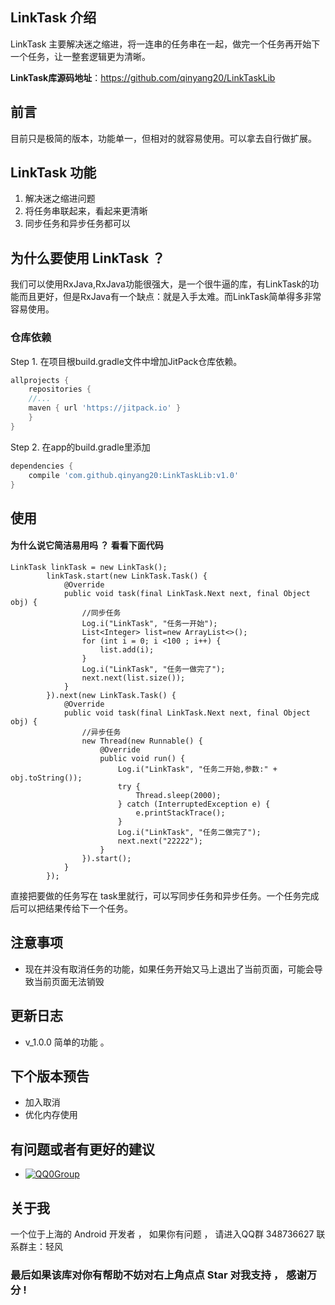 
## LinkTask 介绍

LinkTask 主要解决迷之缩进，将一连串的任务串在一起，做完一个任务再开始下一个任务，让一整套逻辑更为清晰。

**LinkTask库源码地址**：https://github.com/qinyang20/LinkTaskLib

## 前言 
目前只是极简的版本，功能单一，但相对的就容易使用。可以拿去自行做扩展。  


## LinkTask 功能
1. 解决迷之缩进问题
2. 将任务串联起来，看起来更清晰
3. 同步任务和异步任务都可以

## 为什么要使用 LinkTask ？

我们可以使用RxJava,RxJava功能很强大，是一个很牛逼的库，有LinkTask的功能而且更好，但是RxJava有一个缺点：就是入手太难。而LinkTask简单得多非常容易使用。

### 仓库依赖

Step 1. 在项目根build.gradle文件中增加JitPack仓库依赖。
```gradle
allprojects {
    repositories {
	//...
	maven { url 'https://jitpack.io' }
    }
}
```
Step 2. 在app的build.gradle里添加
```gradle
dependencies {
    compile 'com.github.qinyang20:LinkTaskLib:v1.0'
}
```

## 使用
#### 为什么说它简洁易用吗 ？ 看看下面代码

```
LinkTask linkTask = new LinkTask();
        linkTask.start(new LinkTask.Task() {
            @Override
            public void task(final LinkTask.Next next, final Object obj) {
                //同步任务
                Log.i("LinkTask", "任务一开始");
                List<Integer> list=new ArrayList<>();
                for (int i = 0; i <100 ; i++) {
                    list.add(i);
                }
                Log.i("LinkTask", "任务一做完了");
                next.next(list.size());
            }
        }).next(new LinkTask.Task() {
            @Override
            public void task(final LinkTask.Next next, final Object obj) {
                //异步任务
                new Thread(new Runnable() {
                    @Override
                    public void run() {
                        Log.i("LinkTask", "任务二开始,参数:" + obj.toString());
                        try {
                            Thread.sleep(2000);
                        } catch (InterruptedException e) {
                            e.printStackTrace();
                        }
                        Log.i("LinkTask", "任务二做完了");
                        next.next("22222");
                    }
                }).start();
            }
        });

```
直接把要做的任务写在 task里就行，可以写同步任务和异步任务。一个任务完成后可以把结果传给下一个任务。



## 注意事项
* 现在并没有取消任务的功能，如果任务开始又马上退出了当前页面，可能会导致当前页面无法销毁


## 更新日志
* v_1.0.0 简单的功能 。


## 下个版本预告
* 加入取消
* 优化内存使用


## 有问题或者有更好的建议
* [![QQ0Group][qq0groupsvg]][qq0group]


## 关于我
一个位于上海的 Android 开发者 ， 如果你有问题 ， 请进入QQ群 348736627 联系群主：轻风

[qq0groupsvg]: https://img.shields.io/badge/QQ群-348736627-fba7f9.svg
[qq0group]: https://jq.qq.com/?_wv=1027&k=5GvKCyg


### 最后如果该库对你有帮助不妨对右上角点点 Star 对我支持 ， 感谢万分 ! 


